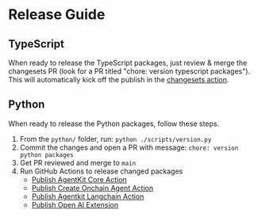 # Release Guide

## TypeScript

When ready to release the TypeScript packages, just review & merge the changesets PR (look for a PR titled "chore: version typescript packages"). This will automatically kick off the publish in the [changesets action](https://github.com/coinbase/agentkit/tree/main/.github/workflows/version_publish_npm.yml).

## Python

When ready to release the Python packages, follow these steps.

1. From the `python/` folder, run: `python ./scripts/version.py`
2. Commit the changes and open a PR with message: `chore: version python packages`
3. Get PR reviewed and merge to `main`
4. Run GitHub Actions to release changed packages
   - [Publish AgentKit Core Action](https://github.com/coinbase/agentkit/actions/workflows/publish_pypi_coinbase_agentkit.yml)
   - [Publish Create Onchain Agent Action](https://github.com/coinbase/agentkit/actions/workflows/publish_pypi_create_onchain_agent.yml)
   - [Publish Agentkit Langchain Action](https://github.com/coinbase/agentkit/actions/workflows/publish_pypi_coinbase_agentkit_langchain.yml)
   - [Publish Open AI Extension](https://github.com/coinbase/agentkit/actions/workflows/publish_pypi_coinbase_agentkit_openai_agents_sdk.yml)
